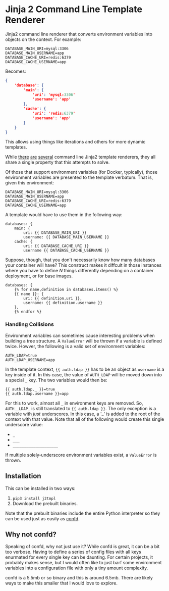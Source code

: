# Jinja 2 Command Line Template Renderer

Jinja2 command line renderer that converts environment variables
into objects on the context. For example:

```
DATABASE_MAIN_URI=mysql:3306
DATABASE_MAIN_USERNAME=app
DATABASE_CACHE_URI=redis:6379
DATABASE_CACHE_USERNAME=app
```

Becomes:

```json
{
    'database': {
        'main': {
            'uri': 'mysql:3306'
            'username': 'app'
        },
        'cache': {
            'uri': 'redis:6379'
            'username': 'app'
        }
    }
}
```

This allows using things like iterations and others for more
dynamic templates.

While [there](https://sudo.isl.co/shinto-cli/)
[are](https://github.com/kolypto/j2cli)
[several](https://github.com/mattrobenolt/jinja2-cli) command line
Jinja2 template renderers, they all share a single property that this
attempts to solve.

Of those that support environment variables (for Docker, typically),
those environment variables are presented to the template verbatum.
That is, given this environment:

```
DATABASE_MAIN_URI=mysql:3306
DATABASE_MAIN_USERNAME=app
DATABASE_CACHE_URI=redis:6379
DATABASE_CACHE_USERNAME=app
```

A template would have to use them in the following way:

```jinja
databases: {
    main: {
        uri: {{ DATABASE_MAIN_URI }}
        username: {{ DATABASE_MAIN_USERNAME }}
    cache: {
        uri: {{ DATABASE_CACHE_URI }}
        username {{ DATABASE_CACHE_USERNAME }}
```

Suppose, though, that you don't necessarily know how many databases
your container will have? This construct makes it diffcult in those
instances where you have to define *N* things differently depending
on a container deployment, or for base images.

```jinja
databases: {
    {% for name,definition in databases.items() %}
    {{ name }}: {
        uri: {{ definition.uri }},
        username: {{ definition.username }}
    },
    {% endfor %}
```

### Handling Collisions

Environment variables can sometimes cause interesting
problems when building a tree structure. A `ValueError` will
be thrown if a variable is defined twice. Howver, the following
is a valid set of environment variables:

```
AUTH_LDAP=true
AUTH_LDAP_USERNAME=app
```

In the template context, `{{ auth.ldap }}` has to be an object as
`username` is a key inside of it. In this case, the value of
`AUTH_LDAP` will be moved down into a special `_` key. The two
variables would then be:

```jinja
{{ auth.ldap._ }}=true
{{ auth.ldap.username }}=app
```

For this to work, almost all `_` in environment keys are removed.
So, `AUTH__LDAP_` is still translated to `{{ auth.ldap }}`. The only
exception is a variable with *just* underscores. In this case, a '_'
is added to the root of the context with that value. Note that all
of the following would create this single underscore value:

- `_`
- `___`
- `____________________`

If multiple solely-underscore environment variables exist, a `ValueError`
is thrown.

## Installation

This can be installed in two ways:

1. `pip3 install j2tmpl`
2. Download the prebuilt binaries.

Note that the prebuilt binaries include the entire Python interpreter
so they can be used just as easily as
[confd](https://github.com/kelseyhightower/confd).

## Why not confd?

Speaking of confd, why not just use it? While confd is great, it can
be a bit too verbose. Having to define a series of config files with
all keys enurmated for every single key can be daunting. For certain
projects, it probably makes sense, but I would often like to just
barf some environment variables into a configuration file with only
a tiny amount complexity.

confd is a 5.5mb or so binary and this is around 6.5mb. There are likely
ways to make this smaller that I would love to explore.